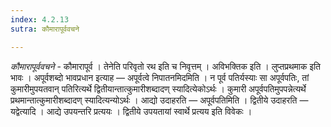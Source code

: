 ```yaml
---
index: 4.2.13
sutra: कौमारापूर्ववचने

---
```

_कौमारापूर्ववचने_ - कौमारापूर्व । तेनेति परिवृतो रथ इति च निवृत्तम् । अविभक्तिक इति । लुप्तप्रथमाक इति भावः । अपूर्वशब्दो भावप्रधान इत्याह — अपूर्वत्वे निपातनमिदमिति । न पूर्व पतिर्यस्याः सा अपूर्वपतिः, तां कुमारीमुपयतवान् पतिरित्यर्थे द्वितीयान्तात्कुमारीशब्दादण् स्यादित्येकोऽर्थः । कुमारी अपूर्वपतिमुपपन्नेत्यर्थे प्रथमान्तात्कुमारीशब्दादण् स्यादित्यन्योऽर्थः । आद्यो उदाहरति — अपूर्वपतिमिति । द्वितीये उदाहरति — यद्वेत्यादि । आद्ये उपयन्तरि प्रत्ययः । द्वितीये उपयतायां स्वार्थे प्रत्यय इति विवेकः ।